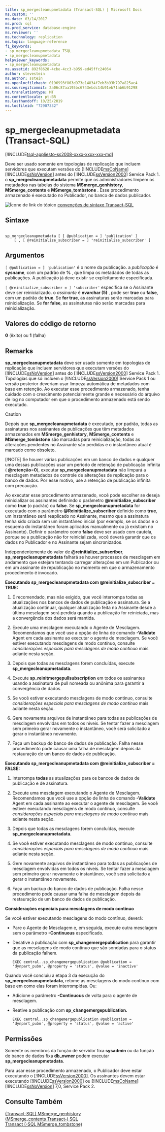 ```yaml
---
title: sp_mergecleanupmetadata (Transact-SQL) | Microsoft Docs
ms.custom: ''
ms.date: 03/14/2017
ms.prod: sql
ms.prod_service: database-engine
ms.reviewer: ''
ms.technology: replication
ms.topic: language-reference
f1_keywords:
- sp_mergecleanupmetadata_TSQL
- sp_mergecleanupmetadata
helpviewer_keywords:
- sp_mergecleanupmetadata
ms.assetid: 892f8628-4cbe-4cc3-b959-ed45ffc24064
author: stevestein
ms.author: sstein
ms.openlocfilehash: 0196993f863d973e14834f7eb3b93b797a825ac4
ms.sourcegitcommit: 2a06c87aa195bc6743ebdc14b91eb71ab6b91298
ms.translationtype: MT
ms.contentlocale: pt-BR
ms.lasthandoff: 10/25/2019
ms.locfileid: "72907332"
---
```

# <a name="sp_mergecleanupmetadata-transact-sql"></a>sp_mergecleanupmetadata (Transact-SQL)
[!INCLUDE[tsql-appliesto-ss2008-xxxx-xxxx-xxx-md](../../includes/tsql-appliesto-ss2008-xxxx-xxxx-xxx-md.md)]

  Deve ser usado somente em topologias de replicação que incluem servidores que executam versões do [!INCLUDE[msCoName](../../includes/msconame-md.md)] [!INCLUDE[ssNoVersion](../../includes/ssnoversion-md.md)] antes do [!INCLUDE[ssVersion2000](../../includes/ssversion2000-md.md)] Service Pack 1. o **sp_mergecleanupmetadata** permite que os administradores limpem os metadados nas tabelas do sistema **MSmerge_genhistory**, **MSmerge_contents** e **MSmerge_tombstone** . Esse procedimento armazenado é executado no Publicador, no banco de dados publicador.  
  
 ![Ícone de link do tópico](../../database-engine/configure-windows/media/topic-link.gif "Ícone de link do tópico") [convenções de sintaxe Transact-SQL](../../t-sql/language-elements/transact-sql-syntax-conventions-transact-sql.md)  
  
## <a name="syntax"></a>Sintaxe  
  
```  
  
sp_mergecleanupmetadata [ [ @publication = ] 'publication' ]  
    [ , [ @reinitialize_subscriber = ] 'reinitialize_subscriber' ]  
```  
  
## <a name="arguments"></a>Argumentos  
`[ @publication = ] 'publication'` é o nome da publicação. a *publicação* é **sysname**, com um padrão de **%** , que limpa os metadados de todas as publicações. A publicação já deve existir se explicitamente especificada.  
  
`[ @reinitialize_subscriber = ] 'subscriber'` especifica se o Assinante deve ser reinicializado. o *assinante* é **nvarchar (5)** , pode ser **true** ou **false**, com um padrão de **true**. Se **for true**, as assinaturas serão marcadas para reinicialização. Se **for false**, as assinaturas não serão marcadas para reinicialização.  
  
## <a name="return-code-values"></a>Valores do código de retorno  
 **0** (êxito) ou **1** (falha)  
  
## <a name="remarks"></a>Remarks  
 **sp_mergecleanupmetadata** deve ser usado somente em topologias de replicação que incluem servidores que executam versões do [!INCLUDE[ssNoVersion](../../includes/ssnoversion-md.md)] antes do [!INCLUDE[ssVersion2000](../../includes/ssversion2000-md.md)] Service Pack 1. Topologias que só incluem o [!INCLUDE[ssVersion2000](../../includes/ssversion2000-md.md)] Service Pack 1 ou versão posterior deveriam usar limpeza automática de metadados com base em retenção. Ao executar esse procedimento armazenado, tenha cuidado com o crescimento potencialmente grande e necessário do arquivo de log no computador em que o procedimento armazenado está sendo executado.  
  
> [!CAUTION]
>  Depois que **sp_mergecleanupmetadata** é executado, por padrão, todas as assinaturas nos assinantes de publicações que têm metadados armazenados em **MSmerge_genhistory**, **MSmerge_contents** e **MSmerge_tombstone** são marcadas para reinicialização, todas as alterações pendentes no Assinante são perdidas e o instantâneo atual é marcado como obsoleto.  
> 
> [!NOTE]
>  Se houver várias publicações em um banco de dados e qualquer uma dessas publicações usar um período de retenção de publicação infinita ( **\@retenção**=**0**), executar **sp_mergecleanupmetadata** não limpará a mesclagem metadados de controle de alterações de replicação para o banco de dados. Por esse motivo, use a retenção de publicação infinita com precaução.  
  
 Ao executar esse procedimento armazenado, você pode escolher se deseja reinicializar os assinantes definindo o parâmetro **\@reinitialize_subscriber** como **true** (o padrão) ou **false**. Se **sp_mergecleanupmetadata** for executado com o parâmetro **\@Reinitialize_subscriber** definido como **true**, um instantâneo será reaplicado no Assinante, mesmo que a assinatura tenha sido criada sem um instantâneo inicial (por exemplo, se os dados e o esquema do instantâneo foram aplicados manualmente ou já existiam no Assinante). Definir o parâmetro como **false** deve ser usado com cautela, porque se a publicação não for reinicializada, você deverá garantir que os dados no Publicador e no Assinante sejam sincronizados.  
  
 Independentemente do valor de **\@reinitialize_subscriber**, **sp_mergecleanupmetadata** falhará se houver processos de mesclagem em andamento que estejam tentando carregar alterações em um Publicador ou em um assinante de republicação no momento em que o armazenamento procedimento é invocado.  
  
 **Executando sp_mergecleanupmetadata com \@reinitialize_subscriber = TRUE:**  
  
1.  É recomendado, mas não exigido, que você interrompa todas as atualizações nos bancos de dados de publicação e assinatura. Se a atualização continuar, qualquer atualização feita no Assinante desde a última mesclagem será perdida quando a publicação for reiniciada, mas a convergência dos dados será mantida.  
  
2.  Execute uma mesclagem executando o Agente de Mesclagem. Recomendamos que você use a opção de linha de comando **-Validate** Agent em cada assinante ao executar o agente de mesclagem. Se você estiver executando mesclagens de modo contínuo, consulte *considerações especiais para mesclagens de modo contínuo* mais adiante nesta seção.  
  
3.  Depois que todas as mesclagens forem concluídas, execute **sp_mergecleanupmetadata**.  
  
4.  Execute **sp_reinitmergepullsubscription** em todos os assinantes usando a assinatura de pull nomeada ou anônima para garantir a convergência de dados.  
  
5.  Se você estiver executando mesclagens de modo contínuo, consulte *considerações especiais para mesclagens de modo contínuo* mais adiante nesta seção.  
  
6.  Gere novamente arquivos de instantâneo para todas as publicações de mesclagem envolvidas em todos os níveis. Se tentar fazer a mesclagem sem primeiro gerar novamente o instantâneo, você será solicitado a gerar o instantâneo novamente.  
  
7.  Faça um backup do banco de dados de publicação. Falha nesse procedimento pode causar uma falha de mesclagem depois da restauração de um banco de dados de publicação.  
  
 **Executando sp_mergecleanupmetadata com \@reinitialize_subscriber = FALSE:**  
  
1.  Interrompa **todas** as atualizações para os bancos de dados de publicação e de assinatura.  
  
2.  Execute uma mesclagem executando o Agente de Mesclagem. Recomendamos que você use a opção de linha de comando **-Validate** Agent em cada assinante ao executar o agente de mesclagem. Se você estiver executando mesclagens de modo contínuo, consulte *considerações especiais para mesclagens de modo contínuo* mais adiante nesta seção.  
  
3.  Depois que todas as mesclagens forem concluídas, execute **sp_mergecleanupmetadata**.  
  
4.  Se você estiver executando mesclagens de modo contínuo, consulte *considerações especiais para mesclagens de modo contínuo* mais adiante nesta seção.  
  
5.  Gere novamente arquivos de instantâneo para todas as publicações de mesclagem envolvidas em todos os níveis. Se tentar fazer a mesclagem sem primeiro gerar novamente o instantâneo, você será solicitado a gerar o instantâneo novamente.  
  
6.  Faça um backup do banco de dados de publicação. Falha nesse procedimento pode causar uma falha de mesclagem depois da restauração de um banco de dados de publicação.  

 **Considerações especiais para mesclagens de modo contínuo**  
  
 Se você estiver executando mesclagens do modo contínuo, deverá:  
  
-   Pare o Agente de Mesclagem e, em seguida, execute outra mesclagem sem o parâmetro **-Continuous** especificado.  
  
-   Desative a publicação com **sp_changemergepublication** para garantir que as mesclagens de modo contínuo que são sondadas para o status da publicação falhem.  
  
    ```  
    EXEC central..sp_changemergepublication @publication = 'dynpart_pubn', @property = 'status', @value = 'inactive'  
    ```  
  
 Quando você concluiu a etapa 3 da execução do **sp_mergecleanupmetadata**, retome as mesclagens do modo contínuo com base em como elas foram interrompidas. Ou:  
  
-   Adicione o parâmetro **-Continuous** de volta para o agente de mesclagem.  
  
-   Reative a publicação com **sp_changemergepublication.**  
  
    ```  
    EXEC central..sp_changemergepublication @publication = 'dynpart_pubn', @property = 'status', @value = 'active'  
    ```  
  
## <a name="permissions"></a>Permissões  
 Somente os membros da função de servidor fixa **sysadmin** ou da função de banco de dados fixa **db_owner** podem executar **sp_mergecleanupmetadata**.  
  
 Para usar esse procedimento armazenado, o Publicador deve estar executando o [!INCLUDE[ssVersion2000](../../includes/ssversion2000-md.md)]. Os assinantes devem estar executando [!INCLUDE[ssVersion2000](../../includes/ssversion2000-md.md)] ou [!INCLUDE[msCoName](../../includes/msconame-md.md)] [!INCLUDE[ssNoVersion](../../includes/ssnoversion-md.md)] 7,0, Service Pack 2.  
  
## <a name="see-also"></a>Consulte Também  
 [ &#40;Transact-SQL&#41; MSmerge_genhistory](../../relational-databases/system-tables/msmerge-genhistory-transact-sql.md)  
 [ &#40;MSmerge_contents Transact-&#41; SQL](../../relational-databases/system-tables/msmerge-contents-transact-sql.md)  
 [Transact &#40;-SQL MSmerge_tombstone&#41;](../../relational-databases/system-tables/msmerge-tombstone-transact-sql.md)  
  
  
